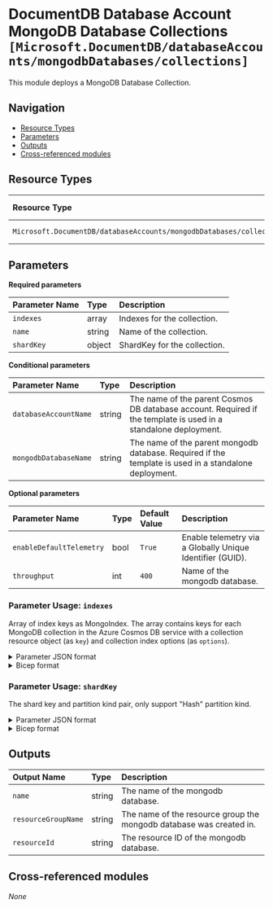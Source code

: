 # DocumentDB Database Account MongoDB Database Collections `[Microsoft.DocumentDB/databaseAccounts/mongodbDatabases/collections]`

This module deploys a MongoDB Database Collection.

## Navigation

- [Resource Types](#Resource-Types)
- [Parameters](#Parameters)
- [Outputs](#Outputs)
- [Cross-referenced modules](#Cross-referenced-modules)

## Resource Types

| Resource Type | API Version |
| :-- | :-- |
| `Microsoft.DocumentDB/databaseAccounts/mongodbDatabases/collections` | [2023-04-15](https://learn.microsoft.com/en-us/azure/templates/Microsoft.DocumentDB/2023-04-15/databaseAccounts/mongodbDatabases/collections) |

## Parameters

**Required parameters**

| Parameter Name | Type | Description |
| :-- | :-- | :-- |
| `indexes` | array | Indexes for the collection. |
| `name` | string | Name of the collection. |
| `shardKey` | object | ShardKey for the collection. |

**Conditional parameters**

| Parameter Name | Type | Description |
| :-- | :-- | :-- |
| `databaseAccountName` | string | The name of the parent Cosmos DB database account. Required if the template is used in a standalone deployment. |
| `mongodbDatabaseName` | string | The name of the parent mongodb database. Required if the template is used in a standalone deployment. |

**Optional parameters**

| Parameter Name | Type | Default Value | Description |
| :-- | :-- | :-- | :-- |
| `enableDefaultTelemetry` | bool | `True` | Enable telemetry via a Globally Unique Identifier (GUID). |
| `throughput` | int | `400` | Name of the mongodb database. |


### Parameter Usage: `indexes`

Array of index keys as MongoIndex. The array contains keys for each MongoDB collection in the Azure Cosmos DB service with a collection resource object (as `key`) and collection index options (as `options`).

<details>

<summary>Parameter JSON format</summary>

```json
"indexes": {
    "value": [
        {
            "key": {
                "keys": [
                    "_id"
                ]
            }
        },
        {
            "key": {
                "keys": [
                    "$**"
                ]
            }
        },
        {
            "key": {
                "keys": [
                    "estate_id",
                    "estate_address"
                ]
            },
            "options": {
                "unique": true
            }
        },
        {
            "key": {
                "keys": [
                    "_ts"
                ]
            },
            "options": {
                "expireAfterSeconds": 2629746
            }
        }
    ]
}
```

</details>

<details>

<summary>Bicep format</summary>

```bicep
indexes: [
    {
        key: {
            keys: [
                '_id'
            ]
        }
    }
    {
        key: {
            keys: [
                '$**'
            ]
        }
    }
    {
        key: {
            keys: [
                'estate_id'
                'estate_address'
            ]
        }
        options: {
            unique: true
        }
    }
    {
        key: {
            keys: [
                '_ts'
            ]
        }
        options: {
            expireAfterSeconds: 2629746
        }
    }
]
```

</details>
<p>

### Parameter Usage: `shardKey`

The shard key and partition kind pair, only support "Hash" partition kind.

<details>

<summary>Parameter JSON format</summary>

```json
"shardKey": {
    "value": {
        "estate_id": "Hash"
    }
}
```

</details>

<details>

<summary>Bicep format</summary>

```bicep
shardKey: {
    estate_id: 'Hash'
}
```

</details>
<p>

## Outputs

| Output Name | Type | Description |
| :-- | :-- | :-- |
| `name` | string | The name of the mongodb database. |
| `resourceGroupName` | string | The name of the resource group the mongodb database was created in. |
| `resourceId` | string | The resource ID of the mongodb database. |

## Cross-referenced modules

_None_
